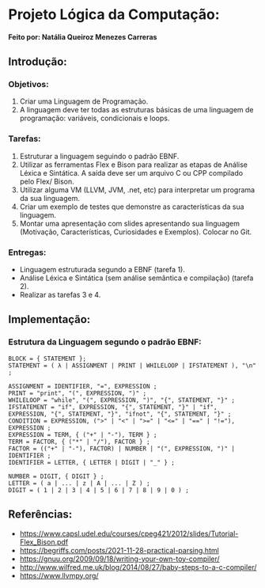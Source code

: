 # Projeto Lógica da Computação:
#### Feito por: Natália Queiroz Menezes Carreras
## Introdução:
### Objetivos:
  1. Criar uma Linguagem de Programação.
  2. A linguagem deve ter todas as estruturas básicas de uma linguagem de programação: variáveis, condicionais e loops.

### Tarefas:
  1. Estruturar a linguagem seguindo o padrão EBNF.
  2. Utilizar as ferramentas Flex e Bison para realizar as etapas de Análise Léxica e Sintática. A saída deve ser um arquivo C ou CPP compilado pelo Flex/ Bison.
  3. Utilizar alguma VM (LLVM, JVM, .net, etc) para interpretar um programa da sua linguagem.
  4. Criar um exemplo de testes que demonstre as características da sua linguagem.
  5. Montar uma apresentação com slides apresentando sua linguagem (Motivação, Características, Curiosidades e Exemplos). Colocar no Git.

### Entregas:
  - Linguagem estruturada segundo a EBNF (tarefa 1).
  - Análise Léxica e Sintática (sem análise semântica e compilação) (tarefa 2).
  - Realizar as tarefas 3 e 4.

## Implementação:
### Estrutura da Linguagem segundo o padrão EBNF:
    BLOCK = { STATEMENT };
    STATEMENT = ( λ | ASSIGNMENT | PRINT | WHILELOOP | IFSTATEMENT ), "\n" ;
    
    ASSIGNMENT = IDENTIFIER, "=", EXPRESSION ;
    PRINT = "print", "(", EXPRESSION, ")" ;
    WHILELOOP = "while", "(", EXPRESSION, ")", "{", STATEMENT, "}" ;
    IFSTATEMENT = "if", EXPRESSION, "{", STATEMENT, "}" | "if", EXPRESSION, "{", STATEMENT, "}", "ifnot", "{", STATEMENT, "}" ;
    CONDITION = EXPRESSION, (">" | "<" | ">=" | "<=" | "==" | "!="), EXPRESSION ; 
    EXPRESSION = TERM, { ("+" | "-"), TERM } ;
    TERM = FACTOR, { ("*" | "/"), FACTOR } ;
    FACTOR = (("+" | "-"), FACTOR) | NUMBER | "(", EXPRESSION, ")" | IDENTIFIER ;
    IDENTIFIER = LETTER, { LETTER | DIGIT | "_" } ;

    NUMBER = DIGIT, { DIGIT } ;
    LETTER = ( a | ... | z | A | ... | Z ) ;
    DIGIT = ( 1 | 2 | 3 | 4 | 5 | 6 | 7 | 8 | 9 | 0 ) ;

## Referências:
  - https://www.capsl.udel.edu/courses/cpeg421/2012/slides/Tutorial-Flex_Bison.pdf
  - https://begriffs.com/posts/2021-11-28-practical-parsing.html
  - https://gnuu.org/2009/09/18/writing-your-own-toy-compiler/
  - http://www.wilfred.me.uk/blog/2014/08/27/baby-steps-to-a-c-compiler/
  - https://www.llvmpy.org/

